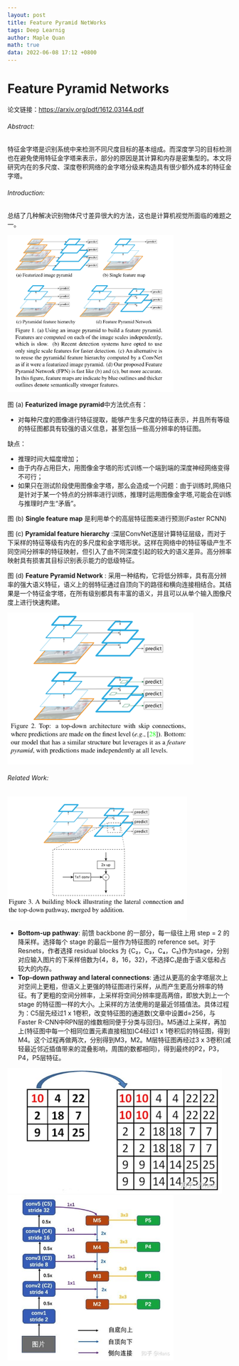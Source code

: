 ```yaml
---
layout: post
title: Feature Pyramid NetWorks
tags: Deep Learnig
author: Maple Quan
math: true
data: 2022-06-08 17:12 +0800
---
```




# Feature Pyramid Networks

论文链接：https://arxiv.org/pdf/1612.03144.pdf

###### Abstract:

特征金字塔是识别系统中来检测不同尺度目标的基本组成。而深度学习的目标检测也在避免使用特征金字塔来表示，部分的原因是其计算和内存是密集型的。本文将研究内在的多尺度、深度卷积网络的金字塔分级来构造具有很少额外成本的特征金字塔。

###### Introduction:

总结了几种解决识别物体尺寸差异很大的方法，这也是计算机视觉所面临的难题之一。

<img src="Pictures\image-20220406153216377.png" alt="image-20220406153216377" style="zoom:67%;" />



图 (a)  **Featurized image pyramid**中方法优点有：

- 对每种尺度的图像进行特征提取，能够产生多尺度的特征表示，并且所有等级的特征图都具有较强的语义信息，甚至包括一些高分辨率的特征图。

缺点：

- 推理时间大幅度增加；
- 由于内存占用巨大，用图像金字塔的形式训练一个端到端的深度神经网络变得不可行；
- 如果只在测试阶段使用图像金字塔，那么会造成一个问题：由于训练时,网络只是针对于某一个特点的分辨率进行训练，推理时运用图像金字塔,可能会在训练与推理时产生“矛盾”。

图 (b) **Single feature map**  是利用单个的高层特征图来进行预测(Faster RCNN)

图 (c) **Pyramidal feature hierarchy** :深层ConvNet逐层计算特征层级，而对于下采样的特征等级有内在的多尺度和金字塔形状。这样在网络中的特征等级产生不同空间分辨率的特征映射，但引入了由不同深度引起的较大的语义差异。高分辨率映射具有损害其目标识别表示能力的低级特征。

图 (d) **Feature Pyramid Network** :  采用一种结构，它将低分辨率，具有高分辨率的强大语义特征，语义上的弱特征通过自顶向下的路径和横向连接相结合。其结果是一个特征金字塔，在所有级别都具有丰富的语义，并且可以从单个输入图像尺度上进行快速构建。

<img src="Pictures\image-20220406160112016.png" alt="image-20220406160112016" style="zoom:80%;" />

###### Related Work:

<img src="Pictures\image-20220406160615294.png" alt="image-20220406160615294" style="zoom:80%;" />

- **Bottom-up pathway**: 前馈 backbone 的一部分，每一级往上用 step = 2 的降采样。选择每个 stage 的最后一层作为特征图的 reference set。对于Resnets，作者选择 residual blocks 为 {C₂，C₃，C₄，C₅}作为stage，分别对应输入图片的下采样倍数为{4，8，16，32}，不选择C₁是由于语义低和占较大的内存。
- **Top-down pathway and lateral connections**: 通过从更高的金字塔层次上对空间上更粗，但语义上更强的特征图进行采样，从而产生更高分辨率的特征。有了更粗的空间分辨率，上采样将空间分辨率提高两倍，即放大到上一个 stage 的特征图一样的大小。上采样的方法使用的是最近邻插值法。具体过程为：C5层先经过1 x 1卷积，改变特征图的通道数(文章中设置d=256，与Faster R-CNN中RPN层的维数相同便于分类与回归)。M5通过上采样，再加上(特征图中每一个相同位置元素直接相加)C4经过1 x 1卷积后的特征图，得到M4。这个过程再做两次，分别得到M3，M2。M层特征图再经过3 x 3卷积(减轻最近邻近插值带来的混叠影响，周围的数都相同)，得到最终的P2，P3，P4，P5层特征。

<img src="Pictures\v2-3a1a33dab4980683b5ebe73d43c7396b_720w.jpg" alt="img" style="zoom: 67%;" />

<img src="Pictures\v2-fe85fb352b9c212fb6d5416330fad9d2_720w.jpg" alt="img" style="zoom:67%;" />